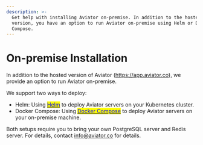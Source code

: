 ```yaml
---
description: >-
  Get help with installing Aviator on-premise. In addition to the hosted
  version, you have an option to run Aviator on-premise using Helm or Docker
  Compose.
---
```


# On-premise Installation

In addition to the hosted version of Aviator (https://app.aviator.co), we provide an option to run Aviator on-premise.

We support two ways to deploy:

* Helm: Using [<mark style="color:blue;">Helm</mark>](https://helm.sh/) to deploy Aviator servers on your Kubernetes cluster.
* Docker Compose: Using [<mark style="color:blue;">Docker Compose</mark>](https://docs.docker.com/compose/) to deploy Aviator servers on your on-premise machine.

Both setups require you to bring your own PostgreSQL server and Redis server. For details, contact info@aviator.co for details.
